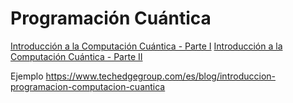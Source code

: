 # Programación Cuántica

[Introducción a la Computación Cuántica - Parte I](https://www.techedgegroup.com/es/blog/introduccion-computacion-cuantica-i)
[Introducción a la Computación Cuántica - Parte II](https://www.techedgegroup.com/es/blog/introduccion-computacion-cuantica-ii)

Ejemplo
https://www.techedgegroup.com/es/blog/introduccion-programacion-computacion-cuantica
